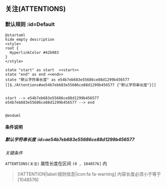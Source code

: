 ## 关注(ATTENTIONS) <!-- {docsify-ignore-all} -->

   

### 默认规则 :id=Default

```plantuml
@startuml
hide empty description
<style>
root {
  HyperlinkColor #42b983
}
</style>

state "start" as start  <<start>>
state "end" as end <<end>>
state "默认字符串长度" as e54b7eb683e55686ce88d1299b456577 [[$./Attentions#ae54b7eb683e55686ce88d1299b456577 {"默认字符串长度"}]]


start --> e54b7eb683e55686ce88d1299b456577 
e54b7eb683e55686ce88d1299b456577 --> end 


@enduml
```

#### 条件说明

##### 默认字符串长度 :id=ae54b7eb683e55686ce88d1299b456577


*关键条件*


`ATTENTIONS(关注)` 属性长度在区间 `(0 , 1048576]` 内

> [!ATTENTION|label:规则信息|icon:fa fa-warning]
> 内容长度必须小于等于[1048576]







